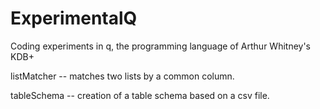 ExperimentalQ
=============

Coding experiments in q, the programming language of Arthur Whitney's KDB+

listMatcher -- matches two lists by a common column.

tableSchema -- creation of a table schema based on a csv file.
